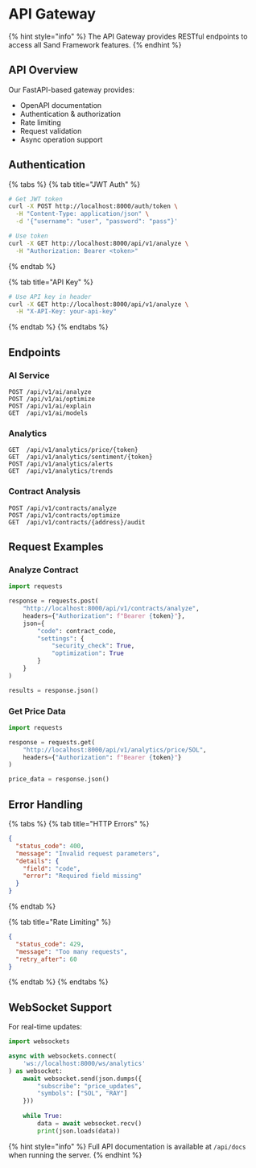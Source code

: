 # API Gateway

{% hint style="info" %}
The API Gateway provides RESTful endpoints to access all Sand Framework features.
{% endhint %}

## API Overview

Our FastAPI-based gateway provides:
* OpenAPI documentation
* Authentication & authorization
* Rate limiting
* Request validation
* Async operation support

## Authentication

{% tabs %}
{% tab title="JWT Auth" %}
```bash
# Get JWT token
curl -X POST http://localhost:8000/auth/token \
  -H "Content-Type: application/json" \
  -d '{"username": "user", "password": "pass"}'

# Use token
curl -X GET http://localhost:8000/api/v1/analyze \
  -H "Authorization: Bearer <token>"
```
{% endtab %}

{% tab title="API Key" %}
```bash
# Use API key in header
curl -X GET http://localhost:8000/api/v1/analyze \
  -H "X-API-Key: your-api-key"
```
{% endtab %}
{% endtabs %}

## Endpoints

### AI Service
```
POST /api/v1/ai/analyze
POST /api/v1/ai/optimize
POST /api/v1/ai/explain
GET  /api/v1/ai/models
```

### Analytics
```
GET  /api/v1/analytics/price/{token}
GET  /api/v1/analytics/sentiment/{token}
POST /api/v1/analytics/alerts
GET  /api/v1/analytics/trends
```

### Contract Analysis
```
POST /api/v1/contracts/analyze
POST /api/v1/contracts/optimize
GET  /api/v1/contracts/{address}/audit
```

## Request Examples

### Analyze Contract
```python
import requests

response = requests.post(
    "http://localhost:8000/api/v1/contracts/analyze",
    headers={"Authorization": f"Bearer {token}"},
    json={
        "code": contract_code,
        "settings": {
            "security_check": True,
            "optimization": True
        }
    }
)

results = response.json()
```

### Get Price Data
```python
import requests

response = requests.get(
    "http://localhost:8000/api/v1/analytics/price/SOL",
    headers={"Authorization": f"Bearer {token}"}
)

price_data = response.json()
```

## Error Handling

{% tabs %}
{% tab title="HTTP Errors" %}
```json
{
  "status_code": 400,
  "message": "Invalid request parameters",
  "details": {
    "field": "code",
    "error": "Required field missing"
  }
}
```
{% endtab %}

{% tab title="Rate Limiting" %}
```json
{
  "status_code": 429,
  "message": "Too many requests",
  "retry_after": 60
}
```
{% endtab %}
{% endtabs %}

## WebSocket Support

For real-time updates:

```python
import websockets

async with websockets.connect(
    'ws://localhost:8000/ws/analytics'
) as websocket:
    await websocket.send(json.dumps({
        "subscribe": "price_updates",
        "symbols": ["SOL", "RAY"]
    }))
    
    while True:
        data = await websocket.recv()
        print(json.loads(data))
```

{% hint style="info" %}
Full API documentation is available at `/api/docs` when running the server.
{% endhint %}
